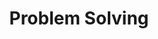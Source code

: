 ---
layout: list
title: "Problem Solving"
permalink: /ps/
description: >
  알고리즘 문제풀이
category: ps
---